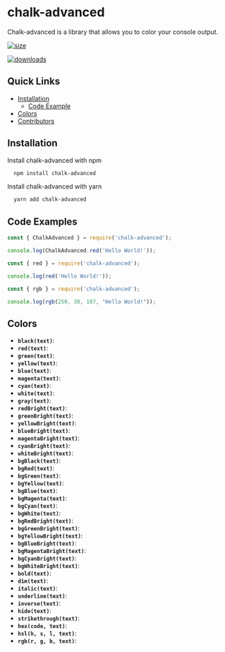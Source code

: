 # chalk-advanced

Chalk-advanced is a library that allows you to color your console output.

[![size](https://img.shields.io/github/repo-size/mezotv/chalk-advanced?color=red&label=SIZE)](https://www.npmjs.com/package/chalk-advanced)

[![downloads](https://img.shields.io/npm/dt/chalk-advanced?color=red)](https://www.npmjs.com/package/chalk-advanced)

## Quick Links

- [Installation](#installation)
  - [Code Example](#code-example)
- [Colors](#colors)
- [Contributors](#contributors)

## Installation

Install chalk-advanced with npm

```bash
  npm install chalk-advanced
```

Install chalk-advanced with yarn

```bash
  yarn add chalk-advanced
```

## Code Examples

```js
const { ChalkAdvanced } = require('chalk-advanced');

console.log(ChalkAdvanced.red('Hello World!'));
```

```js
const { red } = require('chalk-advanced');

console.log(red('Hello World!'));
```

```js
const { rgb } = require('chalk-advanced');

console.log(rgb(250, 30, 107, "Hello World!"));
```

## Colors

- **`black(text)`**:
- **`red(text)`**:
- **`green(text)`**:
- **`yellow(text)`**:
- **`blue(text)`**:
- **`magenta(text)`**:
- **`cyan(text)`**:
- **`white(text)`**:
- **`gray(text)`**:
- **`redBright(text)`**:
- **`greenBright(text)`**:
- **`yellowBright(text)`**:
- **`blueBright(text)`**:
- **`magentaBright(text)`**:
- **`cyanBright(text)`**:
- **`whiteBright(text)`**:
- **`bgBlack(text)`**:
- **`bgRed(text)`**:
- **`bgGreen(text)`**:
- **`bgYellow(text)`**:
- **`bgBlue(text)`**:
- **`bgMagenta(text)`**:
- **`bgCyan(text)`**:
- **`bgWhite(text)`**:
- **`bgRedBright(text)`**:
- **`bgGreenBright(text)`**:
- **`bgYellowBright(text)`**:
- **`bgBlueBright(text)`**:
- **`bgMagentaBright(text)`**:
- **`bgCyanBright(text)`**:
- **`bgWhiteBright(text)`**:
- **`bold(text)`**:
- **`dim(text)`**:
- **`italic(text)`**:
- **`underline(text)`**:
- **`inverse(text)`**:
- **`hide(text)`**:
- **`strikethrough(text)`**:
- **`hex(code, text)`**:
- **`hsl(h, s, l, text)`**:
- **`rgb(r, g, b, text)`**:
